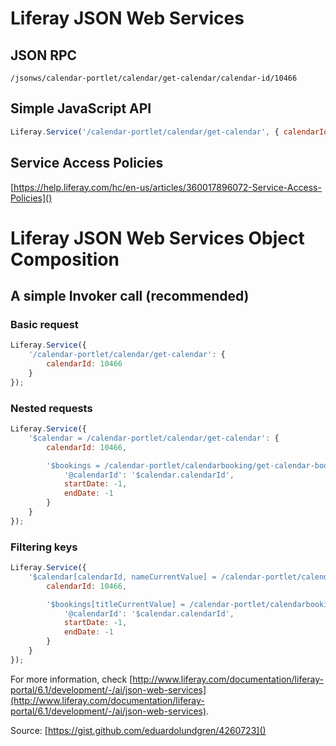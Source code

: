 # Liferay JSON Web Services

## JSON RPC

```text
/jsonws/calendar-portlet/calendar/get-calendar/calendar-id/10466
```

## Simple JavaScript API

```javascript
Liferay.Service('/calendar-portlet/calendar/get-calendar', { calendarId: 10466 });
```

## Service Access Policies
[https://help.liferay.com/hc/en-us/articles/360017896072-Service-Access-Policies]()

# Liferay JSON Web Services Object Composition

## A simple Invoker call (recommended)

### Basic request

```javascript
Liferay.Service({
	'/calendar-portlet/calendar/get-calendar': {
		calendarId: 10466
	}
});
```

### Nested requests

```javascript
Liferay.Service({
	'$calendar = /calendar-portlet/calendar/get-calendar': {
		calendarId: 10466,

		'$bookings = /calendar-portlet/calendarbooking/get-calendar-bookings': {
			'@calendarId': '$calendar.calendarId',
			startDate: -1,
			endDate: -1
		}
	}
});
```

### Filtering keys

```javascript
Liferay.Service({
	'$calendar[calendarId, nameCurrentValue] = /calendar-portlet/calendar/get-calendar': {
		calendarId: 10466,

		'$bookings[titleCurrentValue] = /calendar-portlet/calendarbooking/get-calendar-bookings': {
			'@calendarId': '$calendar.calendarId',
			startDate: -1,
			endDate: -1
		}
	}
});
```

For more information, check [http://www.liferay.com/documentation/liferay-portal/6.1/development/-/ai/json-web-services](http://www.liferay.com/documentation/liferay-portal/6.1/development/-/ai/json-web-services).


Source:
[https://gist.github.com/eduardolundgren/4260723]()